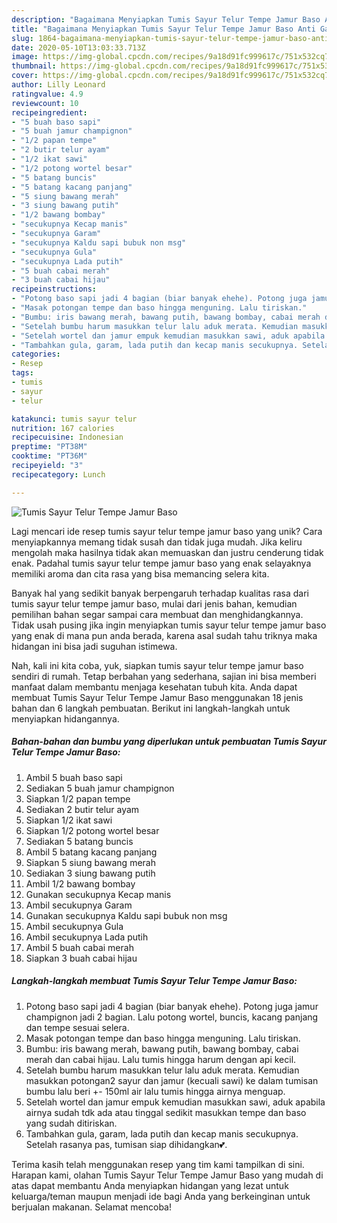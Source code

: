 ```yaml
---
description: "Bagaimana Menyiapkan Tumis Sayur Telur Tempe Jamur Baso Anti Gagal"
title: "Bagaimana Menyiapkan Tumis Sayur Telur Tempe Jamur Baso Anti Gagal"
slug: 1864-bagaimana-menyiapkan-tumis-sayur-telur-tempe-jamur-baso-anti-gagal
date: 2020-05-10T13:03:33.713Z
image: https://img-global.cpcdn.com/recipes/9a18d91fc999617c/751x532cq70/tumis-sayur-telur-tempe-jamur-baso-foto-resep-utama.jpg
thumbnail: https://img-global.cpcdn.com/recipes/9a18d91fc999617c/751x532cq70/tumis-sayur-telur-tempe-jamur-baso-foto-resep-utama.jpg
cover: https://img-global.cpcdn.com/recipes/9a18d91fc999617c/751x532cq70/tumis-sayur-telur-tempe-jamur-baso-foto-resep-utama.jpg
author: Lilly Leonard
ratingvalue: 4.9
reviewcount: 10
recipeingredient:
- "5 buah baso sapi"
- "5 buah jamur champignon"
- "1/2 papan tempe"
- "2 butir telur ayam"
- "1/2 ikat sawi"
- "1/2 potong wortel besar"
- "5 batang buncis"
- "5 batang kacang panjang"
- "5 siung bawang merah"
- "3 siung bawang putih"
- "1/2 bawang bombay"
- "secukupnya Kecap manis"
- "secukupnya Garam"
- "secukupnya Kaldu sapi bubuk non msg"
- "secukupnya Gula"
- "secukupnya Lada putih"
- "5 buah cabai merah"
- "3 buah cabai hijau"
recipeinstructions:
- "Potong baso sapi jadi 4 bagian (biar banyak ehehe). Potong juga jamur champignon jadi 2 bagian. Lalu potong wortel, buncis, kacang panjang dan tempe sesuai selera."
- "Masak potongan tempe dan baso hingga menguning. Lalu tiriskan."
- "Bumbu: iris bawang merah, bawang putih, bawang bombay, cabai merah dan cabai hijau. Lalu tumis hingga harum dengan api kecil."
- "Setelah bumbu harum masukkan telur lalu aduk merata. Kemudian masukkan potongan2 sayur dan jamur (kecuali sawi) ke dalam tumisan bumbu lalu beri +- 150ml air lalu tumis hingga airnya menguap."
- "Setelah wortel dan jamur empuk kemudian masukkan sawi, aduk apabila airnya sudah tdk ada atau tinggal sedikit masukkan tempe dan baso yang sudah ditiriskan."
- "Tambahkan gula, garam, lada putih dan kecap manis secukupnya. Setelah rasanya pas, tumisan siap dihidangkan💕."
categories:
- Resep
tags:
- tumis
- sayur
- telur

katakunci: tumis sayur telur 
nutrition: 167 calories
recipecuisine: Indonesian
preptime: "PT38M"
cooktime: "PT36M"
recipeyield: "3"
recipecategory: Lunch

---
```



![Tumis Sayur Telur Tempe Jamur Baso](https://img-global.cpcdn.com/recipes/9a18d91fc999617c/751x532cq70/tumis-sayur-telur-tempe-jamur-baso-foto-resep-utama.jpg)

Lagi mencari ide resep tumis sayur telur tempe jamur baso yang unik? Cara menyiapkannya memang tidak susah dan tidak juga mudah. Jika keliru mengolah maka hasilnya tidak akan memuaskan dan justru cenderung tidak enak. Padahal tumis sayur telur tempe jamur baso yang enak selayaknya memiliki aroma dan cita rasa yang bisa memancing selera kita.



Banyak hal yang sedikit banyak berpengaruh terhadap kualitas rasa dari tumis sayur telur tempe jamur baso, mulai dari jenis bahan, kemudian pemilihan bahan segar sampai cara membuat dan menghidangkannya. Tidak usah pusing jika ingin menyiapkan tumis sayur telur tempe jamur baso yang enak di mana pun anda berada, karena asal sudah tahu triknya maka hidangan ini bisa jadi suguhan istimewa.


Nah, kali ini kita coba, yuk, siapkan tumis sayur telur tempe jamur baso sendiri di rumah. Tetap berbahan yang sederhana, sajian ini bisa memberi manfaat dalam membantu menjaga kesehatan tubuh kita. Anda dapat membuat Tumis Sayur Telur Tempe Jamur Baso menggunakan 18 jenis bahan dan 6 langkah pembuatan. Berikut ini langkah-langkah untuk menyiapkan hidangannya.

<!--inarticleads1-->

##### Bahan-bahan dan bumbu yang diperlukan untuk pembuatan Tumis Sayur Telur Tempe Jamur Baso:

1. Ambil 5 buah baso sapi
1. Sediakan 5 buah jamur champignon
1. Siapkan 1/2 papan tempe
1. Sediakan 2 butir telur ayam
1. Siapkan 1/2 ikat sawi
1. Siapkan 1/2 potong wortel besar
1. Sediakan 5 batang buncis
1. Ambil 5 batang kacang panjang
1. Siapkan 5 siung bawang merah
1. Sediakan 3 siung bawang putih
1. Ambil 1/2 bawang bombay
1. Gunakan secukupnya Kecap manis
1. Ambil secukupnya Garam
1. Gunakan secukupnya Kaldu sapi bubuk non msg
1. Ambil secukupnya Gula
1. Ambil secukupnya Lada putih
1. Ambil 5 buah cabai merah
1. Siapkan 3 buah cabai hijau




<!--inarticleads2-->

##### Langkah-langkah membuat Tumis Sayur Telur Tempe Jamur Baso:

1. Potong baso sapi jadi 4 bagian (biar banyak ehehe). Potong juga jamur champignon jadi 2 bagian. Lalu potong wortel, buncis, kacang panjang dan tempe sesuai selera.
1. Masak potongan tempe dan baso hingga menguning. Lalu tiriskan.
1. Bumbu: iris bawang merah, bawang putih, bawang bombay, cabai merah dan cabai hijau. Lalu tumis hingga harum dengan api kecil.
1. Setelah bumbu harum masukkan telur lalu aduk merata. Kemudian masukkan potongan2 sayur dan jamur (kecuali sawi) ke dalam tumisan bumbu lalu beri +- 150ml air lalu tumis hingga airnya menguap.
1. Setelah wortel dan jamur empuk kemudian masukkan sawi, aduk apabila airnya sudah tdk ada atau tinggal sedikit masukkan tempe dan baso yang sudah ditiriskan.
1. Tambahkan gula, garam, lada putih dan kecap manis secukupnya. Setelah rasanya pas, tumisan siap dihidangkan💕.




Terima kasih telah menggunakan resep yang tim kami tampilkan di sini. Harapan kami, olahan Tumis Sayur Telur Tempe Jamur Baso yang mudah di atas dapat membantu Anda menyiapkan hidangan yang lezat untuk keluarga/teman maupun menjadi ide bagi Anda yang berkeinginan untuk berjualan makanan. Selamat mencoba!
